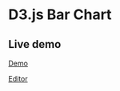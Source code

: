 # D3.js Bar Chart

## Live demo

[Demo](https://1hph7.csb.app/)

[Editor](https://codesandbox.io/s/d3js-bar-chart-1hph7?fontsize=14&hidenavigation=1&theme=dark)

